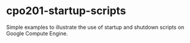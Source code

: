 # cpo201-startup-scripts
Simple examples to illustrate the use of startup and shutdown scripts on Google Compute Engine.
